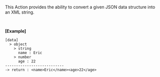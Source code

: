 This Action provides the ability to convert a given JSON data structure into an XML string.

<br/>

**[Example]**
```
[data]
  > object
    > string
      name : Eric
    > number
      age : 22
---------------------------
-> return : <name>Eric</name><age>22</age>
```
